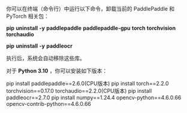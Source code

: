 你可以在终端（命令行）中运行以下命令，卸载当前的 PaddlePaddle 和 PyTorch 相关包：

**pip** **uninstall** **-y** **paddlepaddle** **paddlepaddle-gpu** **torch** **torchvision** **torchaudio**


**pip** **uninstall** **-y** **paddleocr**

执行后，系统会自动移除这些库。


对于  **Python 3.10** ，你可以安装如下版本：

pip install paddlepaddle==2.6.0(CPU版本)
pip install torch==2.2.0 torchvision==0.17.0 torchaudio==2.2.0(CPU版本) 
pip install paddleocr==2.7.0
pip install numpy==1.24.4 opencv-python==4.6.0.66 opencv-contrib-python==4.6.0.66



